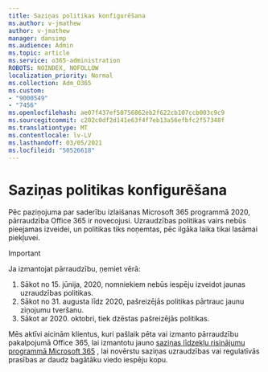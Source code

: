 ```yaml
---
title: Saziņas politikas konfigurēšana
ms.author: v-jmathew
author: v-jmathew
manager: dansimp
ms.audience: Admin
ms.topic: article
ms.service: o365-administration
ROBOTS: NOINDEX, NOFOLLOW
localization_priority: Normal
ms.collection: Adm_O365
ms.custom:
- "9000549"
- "7456"
ms.openlocfilehash: ae07f437ef50756862eb2f622cb107ccb003c9c9
ms.sourcegitcommit: c202c0df2d141e63f4f7eb13a56efbfc2f57348f
ms.translationtype: MT
ms.contentlocale: lv-LV
ms.lasthandoff: 03/05/2021
ms.locfileid: "50526618"
---
```

# <a name="configure-communication-compliance-policies"></a>Saziņas politikas konfigurēšana

Pēc paziņojuma par saderību izlaišanas Microsoft 365 programmā 2020, pārraudzība Office 365 ir novecojusi. Uzraudzības politikas vairs nebūs pieejamas izveidei, un politikas tiks noņemtas, pēc ilgāka laika tikai lasāmai piekļuvei.

> [!IMPORTANT]
> Ja izmantojat pārraudzību, ņemiet vērā:
>
> 1. Sākot no 15. jūnija, 2020, nomniekiem nebūs iespēju izveidot jaunas uzraudzības politikas.
> 2. Sākot no 31. augusta līdz 2020, pašreizējās politikas pārtrauc jaunu ziņojumu tveršanu.
> 3. Sākot ar 2020. oktobri, tiek dzēstas pašreizējās politikas.

Mēs aktīvi aicinām klientus, kuri pašlaik pēta vai izmanto pārraudzību pakalpojumā Office 365, lai izmantotu jauno [saziņas līdzekļu risinājumu programmā Microsoft 365](https://go.microsoft.com/fwlink/?linkid=2128593) , lai novērstu saziņas uzraudzības vai regulatīvās prasības ar daudz bagātāku viedo iespēju kopu.
